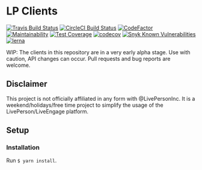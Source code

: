 # LP Clients

[![Travis Build Status](https://travis-ci.org/busybeaver/lp-libs.svg?branch=master)](https://travis-ci.org/busybeaver/lp-libs)
[![CircleCI Build Status](https://circleci.com/gh/busybeaver/lp-libs.svg?style=shield)](https://circleci.com/gh/busybeaver/lp-libs)
[![CodeFactor](https://www.codefactor.io/repository/github/busybeaver/lp-libs/badge/master)](https://www.codefactor.io/repository/github/busybeaver/lp-libs/overview/master)
[![Maintainability](https://api.codeclimate.com/v1/badges/6046092c94b7b4417a64/maintainability)](https://codeclimate.com/github/busybeaver/lp-libs/maintainability)
[![Test Coverage](https://api.codeclimate.com/v1/badges/6046092c94b7b4417a64/test_coverage)](https://codeclimate.com/github/busybeaver/lp-libs/test_coverage)
[![codecov](https://codecov.io/gh/busybeaver/lp-libs/branch/master/graph/badge.svg)](https://codecov.io/gh/busybeaver/lp-libs)
[![Snyk Known Vulnerabilities](https://snyk.io/test/github/busybeaver/lp-libs/badge.svg)](https://snyk.io/test/github/busybeaver/lp-libs)
[![lerna](https://img.shields.io/badge/maintained%20with-lerna-cc00ff.svg)](https://lernajs.io/)

WIP: The clients in this repository are in a very early alpha stage. Use with caution, API changes can occur. Pull requests and bug reports are welcome.

## Disclaimer

This project is not officially affiliated in any form with @LivePersonInc. It is a weekend/holidays/free time project to simplify the usage of the LivePerson/LiveEngage platform.

## Setup

### Installation

Run `$ yarn install`.
